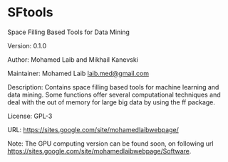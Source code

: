 # SFtools
Space Filling Based Tools for Data Mining

Version: 0.1.0

Author: Mohamed Laib and Mikhail Kanevski

Maintainer: Mohamed Laib <laib.med@gmail.com>

Description: Contains space filling based tools for
    machine learning and data mining. Some functions offer
    several computational techniques and deal with the out of
    memory for large big data by using the ff package.
    
License: GPL-3

URL: https://sites.google.com/site/mohamedlaibwebpage/

Note: The GPU computing version can be found soon, on following url
    https://sites.google.com/site/mohamedlaibwebpage/Software.
